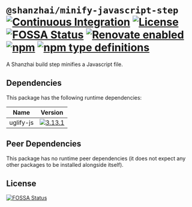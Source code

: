 # `@shanzhai/minify-javascript-step` [![Continuous Integration](https://github.com/jameswilddev/shanzhai/workflows/Continuous%20Integration/badge.svg)](https://github.com/jameswilddev/shanzhai/actions) [![License](https://img.shields.io/github/license/jameswilddev/shanzhai.svg)](https://github.com/jameswilddev/shanzhai/blob/master/license) [![FOSSA Status](https://app.fossa.io/api/projects/git%2Bgithub.com%2Fjameswilddev%2Fshanzhai.svg?type=shield)](https://app.fossa.io/projects/git%2Bgithub.com%2Fjameswilddev%2Fshanzhai?ref=badge_shield) [![Renovate enabled](https://img.shields.io/badge/renovate-enabled-brightgreen.svg)](https://renovatebot.com/) [![npm](https://img.shields.io/npm/v/@shanzhai/minify-javascript-step.svg)](https://www.npmjs.com/package/@shanzhai/minify-javascript-step) [![npm type definitions](https://img.shields.io/npm/types/@shanzhai/minify-javascript-step.svg)](https://www.npmjs.com/package/@shanzhai/minify-javascript-step)

A Shanzhai build step minifies a Javascript file.

## Dependencies

This package has the following runtime dependencies:

Name      | Version                                                                                         
--------- | ------------------------------------------------------------------------------------------------
uglify-js | [![3.13.1](https://img.shields.io/npm/v/uglify-js.svg)](https://www.npmjs.com/package/uglify-js)

## Peer Dependencies

This package has no runtime peer dependencies (it does not expect any other packages to be installed alongside itself).

## License

[![FOSSA Status](https://app.fossa.io/api/projects/git%2Bgithub.com%2Fjameswilddev%2Fshanzhai.svg?type=large)](https://app.fossa.io/projects/git%2Bgithub.com%2Fjameswilddev%2Fshanzhai?ref=badge_large)
